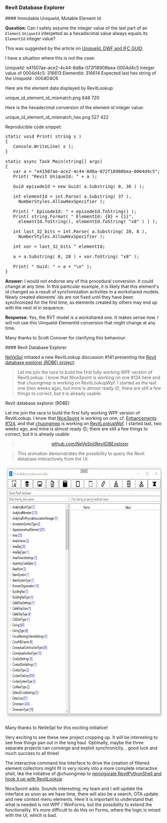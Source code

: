 <head>
<meta http-equiv="Content-Type" content="text/html; charset=utf-8">
<link rel="stylesheet" type="text/css" href="bc.css">
<script src="https://cdn.rawgit.com/google/code-prettify/master/loader/run_prettify.js" type="text/javascript"></script>
</head>

<!---

- Revit database explorer RDBE
  https://github.com/jeremytammik/RevitLookup/discussions/141

- uniqueid and element id
  https://autodesk.slack.com/archives/C0SR6NAP8/p1657894007833539
  I would not endorse any of this procedural conversion.  It could change at any time.    In this particular example, it is likely this Element's id changed as a result of synchonization activities in a workshared models.  Newly created elements' ids are not fixed until they have been synchronized for the first time, as elements created by others may end up with the next id in sequence.

twitter:

 the #RevitAPI @AutodeskForge @AutodeskRevit #bim #DynamoBim #ForgeDevCon https://autode.sk/detailcomponent


&ndash; 
...

linkedin:


#bim #DynamoBim #ForgeDevCon #Revit #API #IFC #SDK #AI #VisualStudio #Autodesk #AEC #adsk

the [Revit API discussion forum](http://forums.autodesk.com/t5/revit-api-forum/bd-p/160) thread

<center>
<img src="img/" alt="" title="" width="600" height=""/>
<p style="font-size: 80%; font-style:italic"></p>
</center>

<pre class="code">
</pre>

-->

### Revit Database Explorer


####<a name="2"></a> Immutable UniqueId, Mutable Element Id 

**Question:** Can I safely assume the integer value of the last part of an `Element` `UniqueId` interpeted as a hexadecimal value always equals its `ElementId` integer value?

This was suggested by the article
on [UniqueId, DWF and IFC GUID](https://thebuildingcoder.typepad.com/blog/2009/02/uniqueid-dwf-and-ifc-guid.html).

I have a situation where this is not the case:

UniqueId: e41507ae-ace2-4c44-8d8a-072f18908bea-0004d4c5
Integer value of 0004d4c5: 316613
ElementId: 316614
Expected last hex string of the UniqueId : 0004D4C6

Here are the element data displayed by RevitLookup:

unique_id_element_id_mismatch.png 848 720

Here is the hexadecimal conversion of the element id integer value:

unique_id_element_id_mismatch_hex.png 527 422

Reproducible code snippet:

<pre class="code">
static void Print( string s ) 
{
   Console.WriteLine( s );
}

static async Task Main(string[] args)
{
   var a = "e41507ae-ace2-4c44-8d8a-072f18908bea-0004d4c5";
   Print( "Revit UniqueId: " + a );

   Guid episodeId = new Guid( a.Substring( 0, 36 ) );

   int elementId = int.Parse( a.Substring( 37 ),
     NumberStyles.AllowHexSpecifier );

   Print( " EpisodeId: " + episodeId.ToString() );
   Print( string.Format( " ElementId: {0} = {1}",
     elementId.ToString(), elementId.ToString( "x8" ) ) );

   int last_32_bits = int.Parse( a.Substring( 28, 8 ),
     NumberStyles.AllowHexSpecifier );

   int xor = last_32_bits ^ elementId;

   a = a.Substring( 0, 28 ) + xor.ToString( "x8" );

   Print( " Guid: " + a + "\n" );
}
</pre>

**Answer:** I would not endorse any of this procedural conversion.
It could change at any time.
In this particular example, it is likely that this element's id changed as a result of synchonization activities in a workshared models.
Newly created elements' ids are not fixed until they have been synchronized for the first time, as elements created by others may end up with the next id in sequence.

**Response:** Yes, the RVT model is a workshared one.
It makes sense now.
I will not use this UinqueId-ElementId conversion that might change at any time.

Many thanks to Scott Conover for clarifying this behaviour.

####<a name="3"></a> Revit Database Explorer

[NeVeSpl](https://github.com/NeVeSpl) initiated a new RevitLookup discussion #141 presenting
the [Revit database explorer (RDBE) project](https://github.com/jeremytammik/RevitLookup/discussions/141):

> Let me join the race to build the first fully working WPF version of RevitLookup.
I know that Nice3point is working on one #124 here and that chuongmep is working on RevitLookupWpf. I started as the last one (two weeks ago), but mine is almost ready 😊, there are still a few things to correct, but it is already usable:

Revit database explorer (RDBE)

Let me join the race to build the first fully working WPF version of RevitLookup.
I know that [Nice3point](https://github.com/Nice3point) is working on one,
cf. [Enhancements #124](https://github.com/jeremytammik/RevitLookup/discussions/124),
and that [chuongmep](https://github.com/chuongmep) is working
on [RevitLookupWpf](https://github.com/weianweigan/RevitLookupWpf).
I started last, two weeks ago, and mine is almost ready 😊; there are still a few things to correct, but it is already usable:

> <p style="text-align:center"><a href="https://github.com/NeVeSpl/RevitDBExplorer">github.com/NeVeSpl/RevitDBExplorer</a></p>

> This animation demonstrates the possibility to query the Revit database interactively from the UI:

<center>
<img src="img/rdbe_ui_query.gif" alt="Revit Database Explorer query UI" title="Revit Database Explorer query UI" width="800" height="811"/> <!-- 800 x 811 -->
</center>

Many thanks to NeVeSpl for this exciting initiative!

Very exciting to see these new project cropping up.
It will be interesting to see how things pan out in the long haul.
Optimally, maybe the three separate projects can converge and exploit synchronicity... good luck and much success to all three!

The interactive command line interface to drive the creation of filtered element collectors might fit in very nicely into a more complete interactive shell, like the initiative of @chuongmep
to [reinvigorate RevitPythonShell and hook it up with RevitLookup](https://thebuildingcoder.typepad.com/blog/2022/07/mep-api-intro-and-revitpythonshell-lookup-nuptials.html#3)

Nice3point adds: Sounds interesting; my team and I will update the interface as soon as we have time, there will also be a search, OTA update and new context menu elements. Here it is important to understand that what is needed is not WPF / WinForms, but the possibility to extend the functionality. It’s more difficult to do this on Forms, where the logic is mixed with the UI, which is bad.

